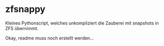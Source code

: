 # zfsnappy
Kleines Pythonscript, welches unkompliziert die Zauberei mit snapshots in ZFS übernimmt. 

Okay, readme muss noch erstellt werden...
